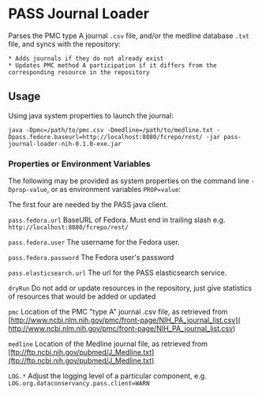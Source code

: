 # PASS Journal Loader

Parses the PMC type A journal `.csv` file, and/or the medline database `.txt` file, and syncs with the repository:

    * Adds journals if they do not already exist
    * Updates PMC method A participation if it differs from the corresponding resource in the repository

## Usage

Using java system properties to launch the journal:

    java -Dpmc=/path/to/pmc.csv -Dmedline=/path/to/medline.txt -Dpass.fedore.baseurl=http://localhost:8080/fcrepo/rest/ -jar pass-journal-loader-nih-0.1.0-exe.jar

### Properties or Environment Variables

The following may be provided as system properties on the command line `-Dprop-value`, or as environment
variables `PROP=value`:

The first four are needed by the PASS java client.

`pass.fedora.url`
BaseURL of Fedora. Must end in trailing slash e.g. `http://localhost:8080/fcrepo/rest/`

`pass.fedora.user`
The username for the Fedora user.

`pass.fedora.password`
The Fedora user's password

`pass.elasticsearch.url`
The url for the PASS elasticsearch service.

`dryRun`
Do not add or update resources in the repository, just give statistics of resources that would be added or updated

`pmc`
Location of the PMC "type A" journal .csv file, as retrieved
from [http://www.ncbi.nlm.nih.gov/pmc/front-page/NIH_PA_journal_list.csv]( http://www.ncbi.nlm.nih.gov/pmc/front-page/NIH_PA_journal_list.csv)

`medline`
Location of the Medline journal file, as retrieved
from [ftp://ftp.ncbi.nih.gov/pubmed/J_Medline.txt](ftp://ftp.ncbi.nih.gov/pubmed/J_Medline.txt)

`LOG.*`
Adjust the logging level of a particular component, e.g. `LOG.org.dataconservancy.pass.client=WARN`
